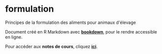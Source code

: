 # formulation

Principes de la formulation des aliments pour animaux d'élevage

Document créé en R Markdown avec [**bookdown**](https://github.com/rstudio/bookdown), pour le rendre accessible en ligne.

Pour accéder aux **notes de cours**, cliquez [**ici**](https://rgoals.github.io/formulation/).